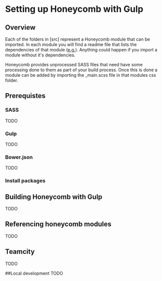 # Setting up Honeycomb with Gulp
## Overview
Each of the folders in [src] represent a Honeycomb module that can be imported.
In each module you will find a readme file that lists the dependencies of that module ([e.g.](src/base/README)).  Anything could happen if you import a module without it's dependencies.

Honeycomb provides unprocessed SASS files that need have some processing done to them as part of your build process.
Once this is done a module can be added by importing the _main.scss file in that modules css folder.

## Prerequistes
### SASS
TODO
### Gulp
TODO
### Bower.json
TODO
### Install packages

## Building Honeycomb with Gulp
TODO
## Referencing honeycomb modules
TODO
## Teamcity
TODO

##Local development
TODO
